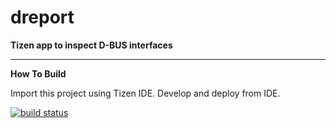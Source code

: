 # dreport

**Tizen app to inspect D-BUS interfaces**

---

**How To Build**

Import this project using Tizen IDE. Develop and deploy from IDE.

[![build status](http://107.108.87.29/ci/projects/3/status.png?ref=master)](http://107.108.87.29/ci/projects/3?ref=master)
